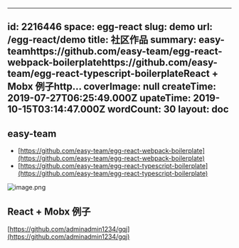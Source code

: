 
---
id: 2216446
space: egg-react
slug: demo
url: /egg-react/demo
title: 社区作品
summary: easy-teamhttps://github.com/easy-team/egg-react-webpack-boilerplatehttps://github.com/easy-team/egg-react-typescript-boilerplateReact + Mobx 例子http...
coverImage: null
createTime: 2019-07-27T06:25:49.000Z 
upateTime: 2019-10-15T03:14:47.000Z
wordCount: 30
layout: doc
---

## easy-team

- [https://github.com/easy-team/egg-react-webpack-boilerplate](https://github.com/easy-team/egg-react-webpack-boilerplate)
- [https://github.com/easy-team/egg-react-typescript-boilerplate](https://github.com/easy-team/egg-react-typescript-boilerplate)

![image.png](https://cdn.nlark.com/yuque/0/2019/png/116733/1564208534905-17863d64-a741-4eac-8521-c5251996d45c.png#align=left&display=inline&height=332&name=image.png&originHeight=730&originWidth=1250&size=230688&status=done&width=568.1818058668092)

## 

## React + Mobx 例子

[https://github.com/adminadmin1234/gqj](https://github.com/adminadmin1234/gqj)

  